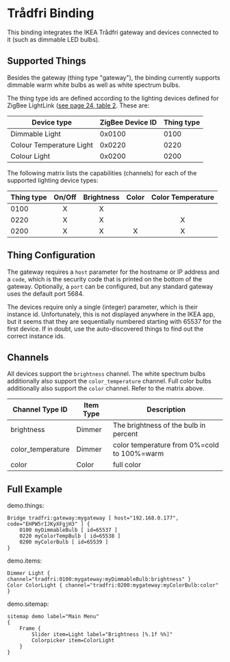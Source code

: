 # Trådfri Binding

This binding integrates the IKEA Trådfri gateway and devices connected to it (such as dimmable LED bulbs).

## Supported Things

Besides the gateway (thing type "gateway"), the binding currently supports dimmable warm white bulbs as well as white spectrum bulbs.

The thing type ids are defined according to the lighting devices defined for ZigBee LightLink ([see page 24, table 2](https://www.nxp.com/documents/user_manual/JN-UG-3091.pdf). These are:

| Device type              | ZigBee Device ID | Thing type |
|--------------------------|------------------|------------|
| Dimmable Light           | 0x0100           | 0100       |
| Colour Temperature Light | 0x0220           | 0220       |
| Colour Light             | 0x0200           | 0200       |

The following matrix lists the capabilities (channels) for each of the supported lighting device types:

| Thing type  | On/Off | Brightness | Color | Color Temperature |
|-------------|:------:|:----------:|:-----:|:-----------------:|   
|  0100       |    X   |     X      |       |                   |
|  0220       |    X   |     X      |       |          X        |
|  0200       |    X   |     X      |   X   |          X        |

## Thing Configuration

The gateway requires a `host` parameter for the hostname or IP address and a `code`, which is the security code that is printed on the bottom of the gateway. Optionally, a `port` can be configured, but any standard gateway uses the default port 5684.

The devices require only a single (integer) parameter, which is their instance id. Unfortunately, this is not displayed anywhere in the IKEA app, but it seems that they are sequentially numbered starting with 65537 for the first device. If in doubt, use the auto-discovered things to find out the correct instance ids.

## Channels

All devices support the `brightness` channel.
The white spectrum bulbs additionally also support the `color_temperature` channel. Full color bulbs additionally also support the `color` channel.
Refer to the matrix above.

| Channel Type ID   | Item Type | Description                                 |
|-------------------|-----------|---------------------------------------------|
| brightness        | Dimmer    | The brightness of the bulb in percent       |
| color_temperature | Dimmer    | color temperature from 0%=cold to 100%=warm |
| color             | Color     | full color                                  |

## Full Example

demo.things:

```
Bridge tradfri:gateway:mygateway [ host="192.168.0.177", code="EHPW5rIJKyXFgjH3" ] {
    0100 myDimmableBulb [ id=65537 ]    
    0220 myColorTempBulb [ id=65538 ]
    0200 myColorBulb [ id=65539 ]
}
```

demo.items:

```
Dimmer Light { channel="tradfri:0100:mygateway:myDimmableBulb:brightness" }
Color ColorLight { channel="tradfri:0200:mygateway:myColorBulb:color" } 
```

demo.sitemap:

```
sitemap demo label="Main Menu"
{
    Frame {
        Slider item=Light label="Brightness [%.1f %%]"
        Colorpicker item=ColorLight
    }
}
```
